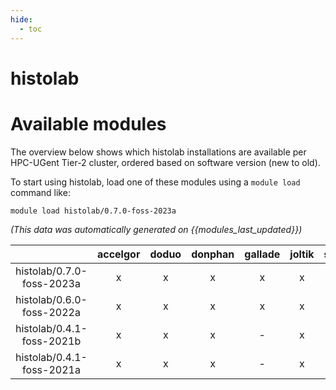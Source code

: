 ```yaml
---
hide:
  - toc
---
```


histolab
========

# Available modules


The overview below shows which histolab installations are available per HPC-UGent Tier-2 cluster, ordered based on software version (new to old).

To start using histolab, load one of these modules using a `module load` command like:

```shell
module load histolab/0.7.0-foss-2023a
```

*(This data was automatically generated on {{modules_last_updated}})*  

| |accelgor|doduo|donphan|gallade|joltik|shinx|skitty|
| :---: | :---: | :---: | :---: | :---: | :---: | :---: | :---: |
|histolab/0.7.0-foss-2023a|x|x|x|x|x|x|x|
|histolab/0.6.0-foss-2022a|x|x|x|x|x|-|-|
|histolab/0.4.1-foss-2021b|x|x|x|-|x|-|-|
|histolab/0.4.1-foss-2021a|x|x|x|-|x|-|-|
